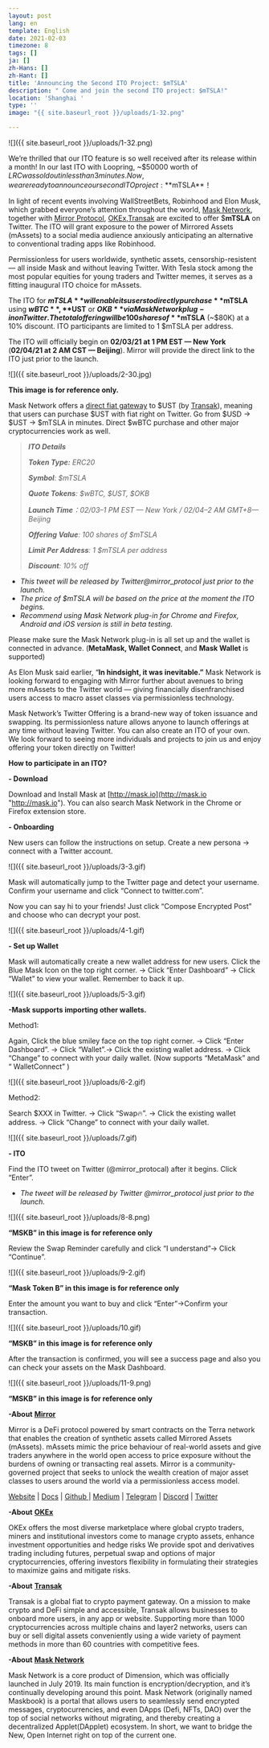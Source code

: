 ```yaml
---
layout: post
lang: en
template: English
date: 2021-02-03
timezone: 8
tags: []
ja: []
zh-Hans: []
zh-Hant: []
title: 'Announcing the Second ITO Project: $mTSLA'
description: " Come and join the second ITO project: $mTSLA!"
location: 'Shanghai '
type: ''
image: "{{ site.baseurl_root }}/uploads/1-32.png"

---
```

![]({{ site.baseurl_root }}/uploads/1-32.png)

We’re thrilled that our ITO feature is so well received after its release within a month! In our last ITO with Loopring, \~$50000 worth of $LRC was sold out in less than 3 minutes. Now, we are ready to announce our second ITO project: **$mTSLA**！

In light of recent events involving WallStreetBets, Robinhood and Elon Musk, which grabbed everyone’s attention throughout the world, [Mask Network](http://mask.io/), together with [Mirror Protocol](http://mirror.finance/), [OKEx](http://okex.com/),[Transak](http://transak%2Ccom/) are excited to offer $**mTSLA** on Twitter. The ITO will grant exposure to the power of Mirrored Assets (mAssets) to a social media audience anxiously anticipating an alternative to conventional trading apps like Robinhood.

Permissionless for users worldwide, synthetic assets, censorship-resistent— all inside Mask and without leaving Twitter. With Tesla stock among the most popular equities for young traders and Twitter memes, it serves as a fitting inaugural ITO choice for mAssets.

The ITO for **$mTSLA** will enable its users to directly purchase **$mTSLA** using **$wBTC**, **$UST** or **$OKB** via Mask Network plug-in on Twitter. The total offering will be 100 shares of **$mTSLA** (\~$80K) at a 10% discount. ITO participants are limited to 1 $mTSLA per address.

The ITO will officially begin on **02/03/21 at 1 PM EST — New York** (**02/04/21 at 2 AM CST — Beijing**). Mirror will provide the direct link to the ITO just prior to the launch.

![]({{ site.baseurl_root }}/uploads/2-30.jpg)

**This image is for reference only.**

Mask Network offers a [direct fiat gateway](https://masknetwork.medium.com/introducing-transak-the-fiat-on-ramp-aggregator-on-mask-network-4a64454ed597?source=follow_footer---------0----------------------------) to $UST (by [Transak](https://transak.com/)), meaning that users can purchase $UST with fiat right on Twitter. Go from $USD → $UST → $mTSLA in minutes. Direct $wBTC purchase and other major cryptocurrencies work as well.

> **_ITO Details_**
>
> **_Token Type:_** _ERC20_
>
> **_Symbol_**_: $mTSLA_
>
> **_Quote Tokens_**_: $wBTC, $UST, $OKB_
>
> **_Launch Time_**_：02/03–1 PM EST — New York / 02/04–2 AM GMT+8— Beijing_
>
> **_Offering Value_**_: 100 shares of $mTSLA_
>
> **_Limit Per Address_**_: 1 $mTSLA per address_
>
> **_Discount_**_: 10% off_

* _This tweet will be released by Twitter@mirror_protocol just prior to the launch._
* _The price of $mTSLA will be based on the price at the moment the ITO begins._
* _Recommend using Mask Network plug-in for Chrome and Firefox, Android and iOS version is still in beta testing._

Please make sure the Mask Network plug-in is all set up and the wallet is connected in advance. (**MetaMask, Wallet Connect**, and **Mask Wallet** is supported)

As Elon Musk said earlier, “**In hindsight, it was inevitable.”** Mask Network is looking forward to engaging with Mirror further about avenues to bring more mAssets to the Twitter world — giving financially disenfranchised users access to macro asset classes via permissionless technology.

Mask Network’s Twitter Offering is a brand-new way of token issuance and swapping. Its permissionless nature allows anyone to launch offerings at any time without leaving Twitter. You can also create an ITO of your own. We look forward to seeing more individuals and projects to join us and enjoy offering your token directly on Twitter!

**How to participate in an ITO?**

**- Download**

Download and Install Mask at [http://mask.io](http://mask.io "http://mask.io"). You can also search Mask Network in the Chrome or Firefox extension store.

**_-_ Onboarding**

New users can follow the instructions on setup. Create a new persona → connect with a Twitter account.

![]({{ site.baseurl_root }}/uploads/3-3.gif)

Mask will automatically jump to the Twitter page and detect your username. Confirm your username and click “Connect to twitter.com”.

Now you can say hi to your friends! Just click “Compose Encrypted Post” and choose who can decrypt your post.

![]({{ site.baseurl_root }}/uploads/4-1.gif)

**- Set up Wallet**

Mask will automatically create a new wallet address for new users. Click the Blue Mask Icon on the top right corner. → Click “Enter Dashboard” → Click “Wallet” to view your wallet. Remember to back it up.

![]({{ site.baseurl_root }}/uploads/5-3.gif)

**-Mask supports importing other wallets.**

Method1:

Again, Click the blue smiley face on the top right corner. → Click “Enter Dashboard”. → Click “Wallet”.→ Click the existing wallet address. → Click “Change” to connect with your daily wallet. (Now supports “MetaMask” and “ WalletConnect” )

![]({{ site.baseurl_root }}/uploads/6-2.gif)

Method2:

Search $XXX in Twitter. → Click “Swap🔥”. → Click the existing wallet address. → Click “Change” to connect with your daily wallet.

![]({{ site.baseurl_root }}/uploads/7.gif)

**- ITO**

Find the ITO tweet on Twitter (@mirror_protocal) after it begins. Click “Enter”.

* _The tweet will be released by Twitter @mirror_protocol just prior to the launch._

![]({{ site.baseurl_root }}/uploads/8-8.png)

**“MSKB” in this image is for reference only**

Review the Swap Reminder carefully and click “I understand”→ Click “Continue”.

![]({{ site.baseurl_root }}/uploads/9-2.gif)

**“Mask Token B” in this image is for reference only**

Enter the amount you want to buy and click “Enter”→Confirm your transaction.

![]({{ site.baseurl_root }}/uploads/10.gif)

**“MSKB” in this image is for reference only**

After the transaction is confirmed, you will see a success page and also you can check your assets on the Mask Dashboard.

![]({{ site.baseurl_root }}/uploads/11-9.png)

**“MSKB” in this image is for reference only**

**-About** [**Mirror**](http://mirror.finance/)

Mirror is a DeFi protocol powered by smart contracts on the Terra network that enables the creation of synthetic assets called Mirrored Assets (mAssets). mAssets mimic the price behaviour of real-world assets and give traders anywhere in the world open access to price exposure without the burdens of owning or transacting real assets. Mirror is a community-governed project that seeks to unlock the wealth creation of major asset classes to users around the world via a permissionless access model.

[Website](https://mirror.finance/) | [Docs](https://docs.mirror.finance/) | [Github ](https://github.com/mirror-protocol)| [Medium](https://mirror-protocol.medium.com/) | [Telegram](https://t.me/mirror_protocol) | [Discord](https://discord.gg/KYC22sngFn) | [Twitter](https://twitter.com/mirror_protocol)

**-About** [**OKEx**](http://okex.com/)

OKEx offers the most diverse marketplace where global crypto traders, miners and institutional investors come to manage crypto assets, enhance investment opportunities and hedge risks We provide spot and derivatives trading including futures, perpetual swap and options of major cryptocurrencies, offering investors flexibility in formulating their strategies to maximize gains and mitigate risks.

**-About** [**Transak**](http://transak.com/)

Transak is a global fiat to crypto payment gateway. On a mission to make crypto and DeFi simple and accessible, Transak allows businesses to onboard more users, in any app or website. Supporting more than 1000 cryptocurrencies across multiple chains and layer2 networks, users can buy or sell digital assets conveniently using a wide variety of payment methods in more than 60 countries with competitive fees.

**-About** [**Mask Network**](http://mask.io/)

Mask Network is a core product of Dimension, which was officially launched in July 2019. Its main function is encryption/decryption, and it’s continually developing around this point. Mask Network (originally named Maskbook) is a portal that allows users to seamlessly send encrypted messages, cryptocurrencies, and even DApps (Defi, NFTs, DAO) over the top of social networks without migrating, and thereby creating a decentralized Applet(DApplet) ecosystem. In short, we want to bridge the New, Open Internet right on top of the current one.